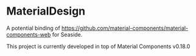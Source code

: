 # MaterialDesign 
A potential binding of https://github.com/material-components/material-components-web for Seaside.

This project is currently developed in top of Material Components v0.18.0